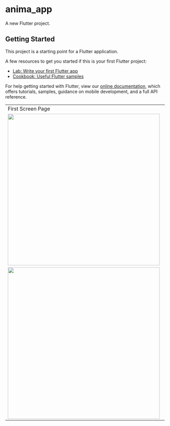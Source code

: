 # anima_app

A new Flutter project.

## Getting Started

This project is a starting point for a Flutter application.

A few resources to get you started if this is your first Flutter project:

- [Lab: Write your first Flutter app](https://flutter.dev/docs/get-started/codelab)
- [Cookbook: Useful Flutter samples](https://flutter.dev/docs/cookbook)

For help getting started with Flutter, view our
[online documentation](https://flutter.dev/docs), which offers tutorials,
samples, guidance on mobile development, and a full API reference.

<table>
  <tr>
    <td>First Screen Page</td>
     <td>Holiday Mention</td>
     <td>Present day in purple and selected day in pink</td>
  </tr>
  <tr>
    <td><img src="https://user-images.githubusercontent.com/65761533/107284170-09e2d080-6a66-11eb-86b0-52858eba7936.png"  height=480></td>
    <td><img src="https://user-images.githubusercontent.com/65761533/107284188-10714800-6a66-11eb-9825-3610f9ec6835.png"  height=480></td>
    <td><img src="https://user-images.githubusercontent.com/65761533/107284203-15ce9280-6a66-11eb-9039-e502509c6a67.png"  height=480></td>
  </tr>
  <tr>
     <td><img src="https://user-images.githubusercontent.com/65761533/107284223-1f57fa80-6a66-11eb-8c11-263bccd160e6.png"  height=480></td>
    <td><img src="https://user-images.githubusercontent.com/65761533/107284245-27b03580-6a66-11eb-9701-1be6bf16a7b5.png"  height=480></td>
   </tr>
 </table>
